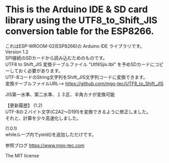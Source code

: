 # This is the Arduino IDE & SD card library using the UTF8_to_Shift_JIS conversion table for the ESP8266.

これはESP-WROOM-02(ESP8266)の Arduino IDE ライブラリです。  
Version 1.2  
SPI接続のSDカードから読み込むためのものです。  
UTF8 to Shift_JIS 変換テーブルファイル "Utf8Sjis.tbl" を予めSDカードにコピーしておく必要があります。  
UTF-8コードのString文字列をShift_JIS文字列コードに変換できます。  
変換テーブルファイルURL--> https://github.com/mgo-tec/UTF8_to_Shift_JIS  
  
JIS第一水準、第二水準、１３区、半角カナが変換可能  
  
【更新履歴】 
(1.2)  
UTF-8の２バイト文字(C2A2～D191)を変換できるように修正しました。  
それと、計算を少々高速化しました。

(1.0.1)  
whileループ内でyield()を追加しただけです。  
  
参照ブログ https://www.mgo-tec.com  
  
The MIT license  

